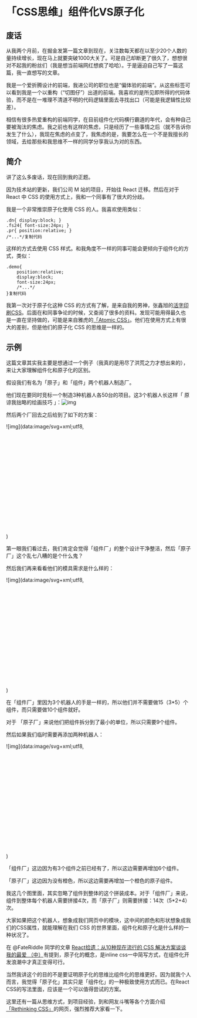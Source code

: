 # 「CSS思维」组件化VS原子化

## 废话

从我两个月前，在掘金发第一篇文章到现在，关注数每天都在以至少20个人数的量持续增长，现在马上就要突破1000大关了。可是自己却断更了很久了，想想很对不起我的粉丝们（我是想当前端网红想疯了哈哈）。于是逼迫自己写了一篇这篇，我一直想写的文章。

我是一个爱折腾设计的前端，我进公司的职位也是“偏体验的前端”。从这些标签可以看到我是一个以重构（“切图仔”）出道的前端。我喜欢的是所见即所得的代码体验，而不是在一堆理不清道不明的代码逻辑里面去寻找出口（可能是我逻辑性比较差）。

相信有很多热爱重构的前端同学，在目前组件化代码横行霸道的年代，会有种自己要被淘汰的焦虑。我之前也有这样的焦虑，只是经历了一些事情之后（就不告诉你发生了什么），我现在焦虑的点变了，我焦虑的是，我要怎么在一个不是我擅长的领域，去给那些和我思维不一样的同学分享我认为对的东西。

## 简介

讲了这么多废话，现在回到我的正题。

因为技术站的更新，我们公司 M 站的项目，开始往 React 迁移。然后在对于 React 中 CSS 的使用方式上，我和一个同事有了很大的分歧。

我是一个非常推崇原子化使用 CSS 的人。我喜欢使用类似：







```
.dn{ display:block; }
.fs24{ font-size:24px; }
.pr{ position:relative; }
/*...*/复制代码
```



这样的方式去使用 CSS 样式。和我角度不一样的同事可能会更倾向于组件化的方式，类似：







```
.demo{
    position:relative;
    display:block;
    font-size:24px;
    /*...*/
}复制代码
```



我第一次对于原子化这种 CSS 的方式有了解，是来自我的男神，张鑫旭的[活字印刷CSS](https://link.juejin.im/?target=https%3A%2F%2Fgithub.com%2Fzhangxinxu%2Fzxx.lib.css)。后面在和同事争论的时候，又查阅了很多的资料。发现可能用得最久也是一直在坚持做的，可能是来自雅虎的[「Atomic CSS」](https://link.juejin.im/?target=https%3A%2F%2Facss.io%2F)。他们在使用方式上有很大的差别，但是他们的原子化 CSS 的思维是一样的。

## 示例

这篇文章其实我主要是想通过一个例子（我真的是用尽了洪荒之力才想出来的），来让大家理解组件化和原子化的区别。

假设我们有名为「原子」和「组件」两个机器人制造厂。

他们现在要同时竞标一个制造3种机器人各50台的项目。这3个机器人长这样「 原谅我拙略的绘画技巧 」：![img](https://user-gold-cdn.xitu.io/2018/7/7/16473b3c1f93e968?imageView2/0/w/1280/h/960/format/webp/ignore-error/1)

然后两个厂回去之后给到了如下的方案：

![img](data:image/svg+xml;utf8,<?xml version="1.0"?><svg xmlns="http://www.w3.org/2000/svg" version="1.1" width="1280" height="720"></svg>)

第一眼我们看过去，我们肯定会觉得「组件厂」的整个设计干净整洁，然后「原子厂」这个乱七八糟的是个什么鬼？

然后我们再来看看他们的模具需求是什么样的：

![img](data:image/svg+xml;utf8,<?xml version="1.0"?><svg xmlns="http://www.w3.org/2000/svg" version="1.1" width="1280" height="720"></svg>)

在「组件厂」里因为3个机器人的手是一样的，所以他们并不需要做15（3*5）个组件，而只需要做10个组件就好。

对于 「原子厂」来说他们把组件拆分到了最小的单位，所以只需要9个组件。

然后如果我们临时需要再添加两种机器人：

![img](data:image/svg+xml;utf8,<?xml version="1.0"?><svg xmlns="http://www.w3.org/2000/svg" version="1.1" width="1280" height="720"></svg>)

「组件厂」这边因为有3个组件之前已经有了，所以这边需要再增加6个组件。

「原子厂」这边因为没有橙色，所以这边需要再增加一个橙色的原子组件。

我这几个图里面，其实忽略了组件到整体的这个拼装成本。对于「组件厂」来说，组件到整体每个机器人需要拼接4次，而「原子厂」则需要拼接：14次（5*2+4）次。

大家如果把这个机器人，想象成我们网页中的模块，这中间的颜色和形状想象成我们的CSS属性，就能理解在我们 CSS 的世界里面，组件化和原子化是什么样的一种状况了。

在 @FateRiddle 同学的文章 [React拾遗：从10种现在流行的 CSS 解决方案谈谈我的最爱 （中）](https://juejin.im/post/5b3c594fe51d45191252d6a2)有提到，原子化的概念，是inline css一中简写方式，在组件化开发浪潮中才真正变得可行。

当然我讲这个的目的不是要证明原子化的思维比组件化的思维更好。因为就我个人而言，我觉得「原子化」其实只是「组件化」的一种极致使用方式而已。在React CSS的写法里面，应该是一个可以值得尝试的方案。

这里还有一篇从思维方式，到项目经验，到和网友斗嘴等各个方面介绍[「Rethinking CSS」](https://link.juejin.im/?target=http%3A%2F%2Fjohnpolacek.com%2Frethinking%2F)的网页，强烈推荐大家看一下。